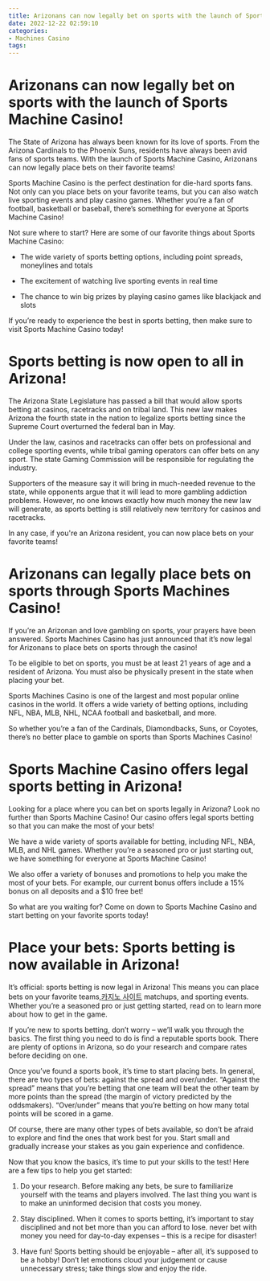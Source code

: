 ```yaml
---
title: Arizonans can now legally bet on sports with the launch of Sports Machine Casino!
date: 2022-12-22 02:59:10
categories:
- Machines Casino
tags:
---
```



#  Arizonans can now legally bet on sports with the launch of Sports Machine Casino!

The State of Arizona has always been known for its love of sports. From the Arizona Cardinals to the Phoenix Suns, residents have always been avid fans of sports teams. With the launch of Sports Machine Casino, Arizonans can now legally place bets on their favorite teams!

Sports Machine Casino is the perfect destination for die-hard sports fans. Not only can you place bets on your favorite teams, but you can also watch live sporting events and play casino games. Whether you’re a fan of football, basketball or baseball, there’s something for everyone at Sports Machine Casino!

Not sure where to start? Here are some of our favorite things about Sports Machine Casino:

- The wide variety of sports betting options, including point spreads, moneylines and totals

- The excitement of watching live sporting events in real time

- The chance to win big prizes by playing casino games like blackjack and slots

If you’re ready to experience the best in sports betting, then make sure to visit Sports Machine Casino today!

#  Sports betting is now open to all in Arizona!

The Arizona State Legislature has passed a bill that would allow sports betting at casinos, racetracks and on tribal land. This new law makes Arizona the fourth state in the nation to legalize sports betting since the Supreme Court overturned the federal ban in May.

Under the law, casinos and racetracks can offer bets on professional and college sporting events, while tribal gaming operators can offer bets on any sport. The state Gaming Commission will be responsible for regulating the industry.

Supporters of the measure say it will bring in much-needed revenue to the state, while opponents argue that it will lead to more gambling addiction problems. However, no one knows exactly how much money the new law will generate, as sports betting is still relatively new territory for casinos and racetracks.

In any case, if you're an Arizona resident, you can now place bets on your favorite teams!

#  Arizonans can legally place bets on sports through Sports Machines Casino!

If you’re an Arizonan and love gambling on sports, your prayers have been answered. Sports Machines Casino has just announced that it’s now legal for Arizonans to place bets on sports through the casino!

To be eligible to bet on sports, you must be at least 21 years of age and a resident of Arizona. You must also be physically present in the state when placing your bet.

Sports Machines Casino is one of the largest and most popular online casinos in the world. It offers a wide variety of betting options, including NFL, NBA, MLB, NHL, NCAA football and basketball, and more.

So whether you’re a fan of the Cardinals, Diamondbacks, Suns, or Coyotes, there’s no better place to gamble on sports than Sports Machines Casino!

#  Sports Machine Casino offers legal sports betting in Arizona!

Looking for a place where you can bet on sports legally in Arizona? Look no further than Sports Machine Casino! Our casino offers legal sports betting so that you can make the most of your bets!

We have a wide variety of sports available for betting, including NFL, NBA, MLB, and NHL games. Whether you’re a seasoned pro or just starting out, we have something for everyone at Sports Machine Casino!

We also offer a variety of bonuses and promotions to help you make the most of your bets. For example, our current bonus offers include a 15% bonus on all deposits and a $10 free bet!

So what are you waiting for? Come on down to Sports Machine Casino and start betting on your favorite sports today!

#  Place your bets: Sports betting is now available in Arizona!

It’s official: sports betting is now legal in Arizona! This means you can place bets on your favorite teams,[카지노 사이트](https://choegocasino.com/) matchups, and sporting events. Whether you’re a seasoned pro or just getting started, read on to learn more about how to get in the game.

If you’re new to sports betting, don’t worry – we’ll walk you through the basics. The first thing you need to do is find a reputable sports book. There are plenty of options in Arizona, so do your research and compare rates before deciding on one.

Once you’ve found a sports book, it’s time to start placing bets. In general, there are two types of bets: against the spread and over/under. “Against the spread” means that you’re betting that one team will beat the other team by more points than the spread (the margin of victory predicted by the oddsmakers). “Over/under” means that you’re betting on how many total points will be scored in a game.

Of course, there are many other types of bets available, so don’t be afraid to explore and find the ones that work best for you. Start small and gradually increase your stakes as you gain experience and confidence.

Now that you know the basics, it’s time to put your skills to the test! Here are a few tips to help you get started:

1. Do your research. Before making any bets, be sure to familiarize yourself with the teams and players involved. The last thing you want is to make an uninformed decision that costs you money.

2. Stay disciplined. When it comes to sports betting, it’s important to stay disciplined and not bet more than you can afford to lose. never bet with money you need for day-to-day expenses – this is a recipe for disaster!

3. Have fun! Sports betting should be enjoyable – after all, it’s supposed to be a hobby! Don’t let emotions cloud your judgement or cause unnecessary stress; take things slow and enjoy the ride.